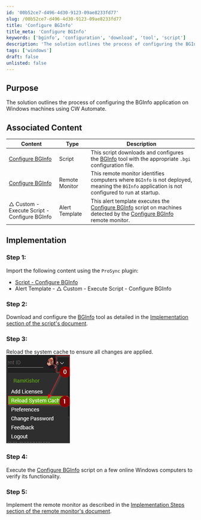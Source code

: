 ```yaml
---
id: '00b52ce7-d496-4d30-9123-09ae8233fd77'
slug: /00b52ce7-d496-4d30-9123-09ae8233fd77
title: 'Configure BGInfo'
title_meta: 'Configure BGInfo'
keywords: ['bginfo', 'configuration', 'download', 'tool', 'script']
description: 'The solution outlines the process of configuring the BGInfo application on Windows machines using CW Automate.'
tags: ['windows']
draft: false
unlisted: false
--- 
```


## Purpose

The solution outlines the process of configuring the BGInfo application on Windows machines using CW Automate.

## Associated Content

| Content                                                        | Type           | Description                                                                                                                                                                                                       |
| -------------------------------------------------------------- | -------------- | ----------------------------------------------------------------------------------------------------------------------------------------------------------------------------------------------------------------- |
| [Configure BGInfo](/docs/405866fb-2706-49b3-aed2-3d1f1fea4b4b) | Script         | This script downloads and configures the [BGInfo](https://learn.microsoft.com/en-us/sysinternals/downloads/bginfo) tool with the appropriate `.bgi` configuration file.                                           |
| [Configure BGInfo](/docs/91b463bf-7bb2-4c79-98ca-ef556ea093b0) | Remote Monitor | This remote monitor identifies computers where `BGInfo` is not deployed, meaning the `BGInfo` application is not configured to run at startup.                                                                    |
| △ Custom - Execute Script - Configure BGInfo                   | Alert Template | This alert template executes the [Configure BGInfo](/docs/405866fb-2706-49b3-aed2-3d1f1fea4b4b) script on machines detected by the [Configure BGInfo](/docs/91b463bf-7bb2-4c79-98ca-ef556ea093b0) remote monitor. |

## Implementation

### Step 1:
Import the following content using the `ProSync` plugin:

- [Script - Configure BGInfo](/docs/405866fb-2706-49b3-aed2-3d1f1fea4b4b)
- Alert Template - △ Custom - Execute Script - Configure BGInfo

### Step 2:
Download and configure the [BGInfo](https://download.sysinternals.com/files/BGInfo.zip) tool as detailed in the [Implementation section of the script's document](/docs/405866fb-2706-49b3-aed2-3d1f1fea4b4b#implementation).

### Step 3:
Reload the system cache to ensure all changes are applied.  
![Image10](../../static/img/docs/405866fb-2706-49b3-aed2-3d1f1fea4b4b/Image10.png)

### Step 4:
Execute the [Configure BGInfo](/docs/405866fb-2706-49b3-aed2-3d1f1fea4b4b) script on a few online Windows computers to verify its functionality.

### Step 5:
Implement the remote monitor as described in the [Implementation Steps section of the remote monitor's document](/docs/91b463bf-7bb2-4c79-98ca-ef556ea093b0#implementation-steps).